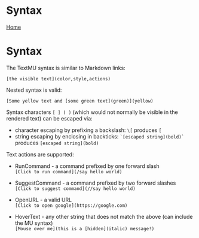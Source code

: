 # Syntax

[Home](index.md)

# Syntax

The TextMU syntax is similar to Markdown links:
```
[the visible text](color,style,actions)
```

Nested syntax is valid:
```
[Some yellow text and [some green text](green)](yellow)
```

Syntax characters ` [ ] ( ) ` (which would not normally be visible in the rendered text) can be escaped via:
- character escaping by prefixing a backslash: `\[` produces `[`
- string escaping by enclosing in backticks: `` `[escaped string](bold)` `` produces `[escaped string](bold)`

Text actions are supported:

- RunCommand - a command prefixed by one forward slash  
`[Click to run command](/say hello world)`

- SuggestCommand - a command prefixed by two forward slashes  
`[Click to suggest command](//say hello world)`

- OpenURL - a valid URL  
`[Click to open google](https://google.com)`

- HoverText - any other string that does not match the above (can include the MU syntax)  
`[Mouse over me](this is a [hidden](italic) message!)`
